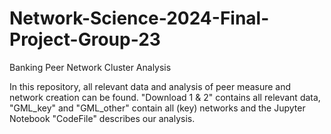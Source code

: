 # Network-Science-2024-Final-Project-Group-23
Banking Peer Network Cluster Analysis

In this repository, all relevant data and analysis of peer measure and network creation can be found.
"Download 1 & 2" contains all relevant data, "GML_key" and "GML_other" contain all (key) networks and the Jupyter Notebook "CodeFile" describes our analysis.

